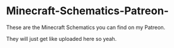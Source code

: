 # Minecraft-Schematics-Patreon-
These are the Minecraft Schematics you can find on my Patreon.

They will just get like uploaded here so yeah.
